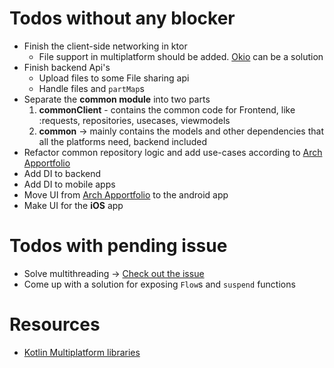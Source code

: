 # Todos without any blocker
* Finish the client-side networking in ktor
   - File support in multiplatform should be added.   [Okio](https://github.com/square/okio) can be a solution
* Finish backend Api's
    - Upload files to some File sharing api
    - Handle files and `partMap`s
* Separate the **common module** into two parts
    1. **commonClient** - contains the common code for Frontend, like :requests, repositories, usecases, viewmodels
    2. **common** -> mainly contains the models and other dependencies that all the platforms need, backend included
* Refactor common repository logic and add use-cases according to  [Arch Apportfolio](https://gitlab.com/halcyonmobile/android-technical/architecture-appportfolio)
* Add DI to backend
* Add DI to mobile apps
* Move UI from  [Arch Apportfolio](https://gitlab.com/halcyonmobile/android-technical/architecture-appportfolio) to the android app
* Make UI for the **iOS** app
# Todos with pending issue
* Solve multithreading -> [Check out the issue](https://github.com/Kotlin/kotlinx.coroutines/issues/462)
* Come up with a solution for exposing `Flow`s and `suspend` functions

# Resources
- [Kotlin Multiplatform libraries](https://github.com/AAkira/Kotlin-Multiplatform-Libraries)
